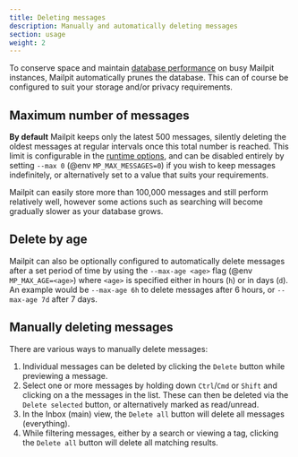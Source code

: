 ```yaml
---
title: Deleting messages
description: Manually and automatically deleting messages
section: usage
weight: 2
---
```


To conserve space and maintain [database performance](../../configuration/email-storage/) on busy Mailpit instances, Mailpit automatically prunes the database.
This can of course be configured to suit your storage and/or privacy requirements.


## Maximum number of messages

**By default** Mailpit keeps only the latest 500 messages, silently deleting the oldest messages at regular intervals once this total number is reached. 
This limit is configurable in the [runtime options](../../configuration/runtime-options/), and can be disabled entirely by setting `--max 0` (@env `MP_MAX_MESSAGES=0`) if
you wish to keep messages indefinitely, or alternatively set to a value that suits your requirements.

Mailpit can easily store more than 100,000 messages and still perform relatively well, however some actions such as searching will become gradually slower as your database grows. 


## Delete by age

Mailpit can also be optionally configured to automatically delete messages after a set period of time by using the `--max-age <age>` flag (@env `MP_MAX_AGE=<age>`)
where `<age>` is specified either in hours (`h`) or in days (`d`). An example would be `--max-age 6h` to delete messages after 6 hours, or `--max-age 7d` after 7 days.


## Manually deleting messages

There are various ways to manually delete messages:

1. Individual messages can be deleted by clicking the `Delete` button while previewing a message.
2. Select one or more messages by holding down `Ctrl`/`Cmd` or `Shift` and clicking on a the messages in the list. These can then be deleted via the `Delete selected` button, or alternatively marked as read/unread.
3. In the Inbox (main) view, the `Delete all` button will delete all messages (everything).
4. While filtering messages, either by a search or viewing a tag, clicking the `Delete all` button will delete all matching results.
